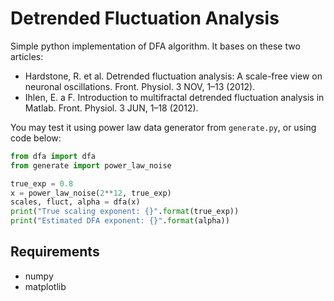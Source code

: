 Detrended Fluctuation Analysis
==============================

Simple python implementation of DFA algorithm.
It bases on these two articles:

* Hardstone, R. et al. Detrended fluctuation analysis: A scale-free view on neuronal oscillations. Front. Physiol. 3 NOV, 1–13 (2012).
* Ihlen, E. a F. Introduction to multifractal detrended fluctuation analysis in Matlab. Front. Physiol. 3 JUN, 1–18 (2012).

You may test it using power law data generator from `generate.py`, or using code below:

```python
from dfa import dfa
from generate import power_law_noise

true_exp = 0.8
x = power_law_noise(2**12, true_exp)
scales, fluct, alpha = dfa(x)
print("True scaling exponent: {}".format(true_exp))
print("Estimated DFA exponent: {}".format(alpha))

```

Requirements
------------

* numpy
* matplotlib
